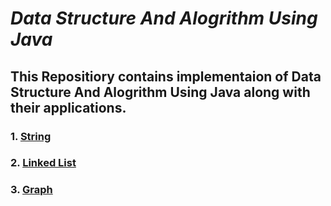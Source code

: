 # *Data Structure And Alogrithm Using Java*
## This Repositiory contains implementaion of Data Structure And Alogrithm Using Java along with their applications.
### 1. [String](https://github.com/singhgaurav24/Data-Structures-Using-Java/tree/master/String/src)
### 2. [Linked List](https://github.com/singhgaurav24/Data-Structures-Using-Java/tree/master/Linked%20List)
### 3. [Graph](https://github.com/singhgaurav24/Data-Structures-Using-Java/tree/master/Graph)
